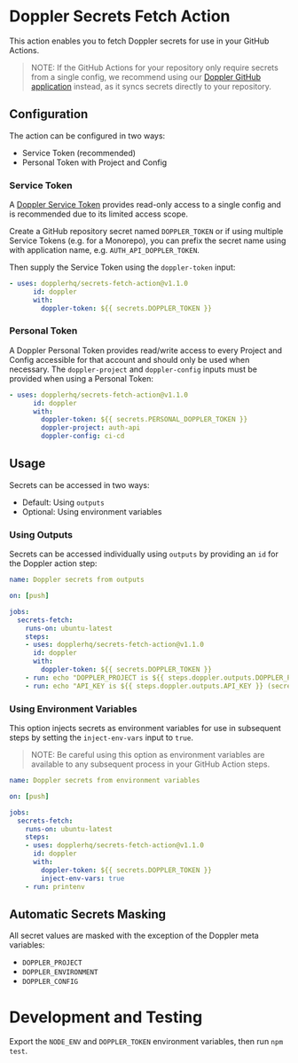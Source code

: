 # Doppler Secrets Fetch Action

This action enables you to fetch Doppler secrets for use in your GitHub Actions.

> NOTE: If the GitHub Actions for your repository only require secrets from a single config, we recommend using our [Doppler GitHub application](https://github.com/apps/doppler-secrets-manager/) instead, as it syncs secrets directly to your repository.

## Configuration

The action can be configured in two ways:

* Service Token (recommended)
* Personal Token with Project and Config

### Service Token

A [Doppler Service Token](https://docs.doppler.com/docs/service-tokens) provides read-only access to a single config and is recommended due to its limited access scope.

Create a GitHub repository secret named `DOPPLER_TOKEN` or if using multiple Service Tokens (e.g. for a Monorepo), you can prefix the secret name using with application name, e.g. `AUTH_API_DOPPLER_TOKEN`.

Then supply the Service Token using the `doppler-token` input:

```yaml
- uses: dopplerhq/secrets-fetch-action@v1.1.0
      id: doppler
      with:
        doppler-token: ${{ secrets.DOPPLER_TOKEN }}
```

### Personal Token

A Doppler Personal Token provides read/write access to every Project and Config accessible for that account and should only be used when necessary. The `doppler-project` and `doppler-config` inputs must be provided when using a Personal Token:

```yaml
- uses: dopplerhq/secrets-fetch-action@v1.1.0
      id: doppler
      with:
        doppler-token: ${{ secrets.PERSONAL_DOPPLER_TOKEN }}
        doppler-project: auth-api
        doppler-config: ci-cd
```

## Usage

Secrets can be accessed in two ways:

- Default: Using `outputs`
- Optional: Using environment variables

### Using Outputs

Secrets can be accessed individually using `outputs` by providing an `id` for the Doppler action step:

```yaml
name: Doppler secrets from outputs

on: [push]

jobs:
  secrets-fetch:
    runs-on: ubuntu-latest
    steps:
    - uses: dopplerhq/secrets-fetch-action@v1.1.0
      id: doppler
      with:
        doppler-token: ${{ secrets.DOPPLER_TOKEN }}
    - run: echo "DOPPLER_PROJECT is ${{ steps.doppler.outputs.DOPPLER_PROJECT }} (Doppler meta environment variables are unmasked)"
    - run: echo "API_KEY is ${{ steps.doppler.outputs.API_KEY }} (secret masked output)"
```

### Using Environment Variables

This option injects secrets as environment variables for use in subsequent steps by setting the `inject-env-vars` input to `true`.

> NOTE: Be careful using this option as environment variables are available to any subsequent process in your GitHub Action steps.

```yaml
name: Doppler secrets from environment variables

on: [push]

jobs:
  secrets-fetch:
    runs-on: ubuntu-latest
    steps:
    - uses: dopplerhq/secrets-fetch-action@v1.1.0
      id: doppler
      with:
        doppler-token: ${{ secrets.DOPPLER_TOKEN }}
        inject-env-vars: true
    - run: printenv
```

## Automatic Secrets Masking

All secret values are masked with the exception of the Doppler meta variables:

- `DOPPLER_PROJECT`
- `DOPPLER_ENVIRONMENT`
- `DOPPLER_CONFIG`

# Development and Testing

Export the `NODE_ENV` and `DOPPLER_TOKEN` environment variables, then run `npm test`.
